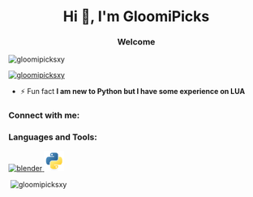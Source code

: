 <h1 align="center">Hi 👋, I'm GloomiPicks</h1>
<h3 align="center">Welcome</h3>

<p align="left"> <img src="https://komarev.com/ghpvc/?username=gloomipicksxy&label=Profile%20views&color=0e75b6&style=flat" alt="gloomipicksxy" /> </p>

<p align="left"> <a href="https://github.com/ryo-ma/github-profile-trophy"><img src="https://github-profile-trophy.vercel.app/?username=gloomipicksxy" alt="gloomipicksxy" /></a> </p>

- ⚡ Fun fact **I am new to Python but I have some experience on LUA**

<h3 align="left">Connect with me:</h3>
<p align="left">
</p>

<h3 align="left">Languages and Tools:</h3>
<p align="left"> <a href="https://www.blender.org/" target="_blank" rel="noreferrer"> <img src="https://download.blender.org/branding/community/blender_community_badge_white.svg" alt="blender" width="40" height="40"/> </a> <a href="https://www.python.org" target="_blank" rel="noreferrer"> <img src="https://raw.githubusercontent.com/devicons/devicon/master/icons/python/python-original.svg" alt="python" width="40" height="40"/> </a> </p>

<p>&nbsp;<img align="center" src="https://github-readme-stats.vercel.app/api?username=gloomipicksxy&show_icons=true&locale=en" alt="gloomipicksxy" /></p>
